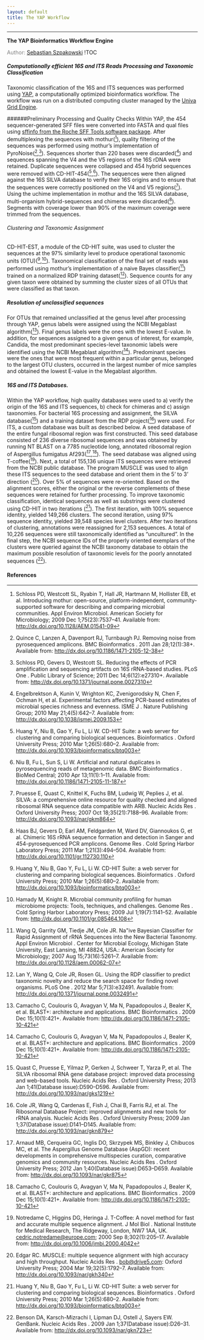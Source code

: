 ```yaml
---
layout: default
title: The YAP Workflow
---
```

---
**The YAP Bioinformatics Workflow Engine**

<span style="color:gray;">Author: [Sebastian Szpakowski][shpakoo]</span>
!TOC

##### Computationally efficient 16S and ITS Reads Processing and Taxonomic Classification

Taxonomic classification of the 16S and ITS sequences was performed using [YAP][YAP], a computationally optimized bioinformatics workflow.  The workflow was run on a distributed computing cluster managed by the [Univa Grid Engine][Univa].

######Preliminary Processing and Quality Checks
Within YAP, the 454 sequencer-generated SFF files were converted into FASTA and qual files using [sffinfo from the Roche SFF Tools software package][sffinfo]. After demultiplexing the sequences with mothur([^1]), quality filtering of the sequences was performed using mothur’s implementation of PyroNoise([^2],[^3]). Sequences shorter than 220 bases were discarded([^4]) and sequences spanning the V4 and the V5 regions of the 16S rDNA were retained. Duplicate sequences were collapsed and 454 hybrid sequences were removed with CD-HIT-454([^5a],[^6]). The sequences were then aligned against the 16S SILVA database to verify their 16S origins and to ensure that the sequences were correctly positioned on the V4 and V5 regions([^7]). Using the uchime implementation in mothur and the 16S SILVA database, multi-organism hybrid-sequences and chimeras were discarded([^8]). Segments with coverage lower than 90% of the maximum coverage were trimmed from the sequences.

###### Clustering and Taxonomic Assignment
CD-HIT-EST, a module of the CD-HIT suite, was used to cluster the sequences at the 97% similarity level to produce operational taxonomic units (OTU)([^5b],[^9]). Taxonomical classification of the final set of reads was performed using mothur’s implementation of a naive Bayes classifier([^10]) trained on a normalized RDP training dataset([^11]). Sequence counts for any given taxon were obtained by summing the cluster sizes of all OTUs that were classified as that taxon.

##### Resolution of unclassified sequences
For OTUs that remained unclassified at the genus level after processing through YAP, genus labels were assigned using the NCBI Megablast algorithm([^12a]). Final genus labels were the ones with the lowest E-value. In addition, for sequences assigned to a given genus of interest, for example, Candida, the most predominant species-level taxonomic labels were identified using the NCBI Megablast algorithm([^12b]). Predominant species were the ones that were most frequent within a particular genus, belonged to the largest OTU clusters, occurred in the largest number of mice samples and obtained the lowest E-value in the Megablast algorithm.

##### 16S and ITS Databases.  

Within the YAP workflow, high quality databases were used to a) verify the origin of the 16S and ITS sequences, b) check for chimeras and c) assign taxonomies. For bacterial 16S processing and assignment, the SILVA database([^13]) and a training dataset from the RDP project([^14]) were used. For ITS, a custom database was built as described below. A seed database of the entire fungal ribosomal region was first constructed. This seed database consisted of 236 diverse ribosomal sequences and was obtained by running NT BLAST on a 7785 nucleotide long, annotated ribosomal region of Aspergillus fumigatus Af293([^15],[^12c]). The seed database was aligned using T-coffee([^16]). Next, a total of 155,136 unique ITS sequences were retrieved from the NCBI public database. The program MUSCLE was used to align these ITS sequences to the seed database and orient them in the 5’ to 3’ direction ([^17]). Over 5% of sequences were re-oriented. Based on the alignment scores, either the original or the reverse complements of these sequences were retained for further processing. To improve taxonomic classification, identical sequences as well as substrings were clustered using CD-HIT in two iterations ([^5c]). The first iteration, with 100% sequence identity, yielded 149,266 clusters. The second iteration, using 97% sequence identity, yielded 39,548 species level clusters. After two iterations of clustering, annotations were reassigned for 2,153 sequences. A total of 10,226 sequences were still taxonomically identified as “uncultured”. In the final step, the NCBI sequence IDs of the properly oriented exemplars of the clusters were queried against the NCBI taxonomy database to obtain the maximum possible resolution of taxonomic levels for the poorly annotated sequences ([^18]).

<!--Websites-->
[shpakoo]: http://scholar.google.com/citations?user=iudoLVMAAAAJ "Sebastian Szpakowski"

[YAP]: https://github.com/shpakoo/YAP "Szpakowski S. YAP: A Computationally Efficient Workflow for Taxonomic Analyses of Bacterial 16S and Fungal ITS Sequences . GitHub; 2013."

[Univa]: http://www.univa.com/products/grid-engine "Univa Products: Grid Engine Software for Workload Scheduling and Management."

[sffinfo]: goo.gl/SHvf6e "sffinfo command from the Roche SFF Tools software package"

[mothur]: http://www.mothur.org/ "mothur: open-source, platform-independent,community-supported software for describing and comparing microbial communities."

[CD-HIT-454]:http://weizhong-lab.ucsd.edu/cd-hit/


#### References
[^1]: Schloss PD, Westcott SL, Ryabin T, Hall JR, Hartmann M, Hollister EB, et al. Introducing mothur: open-source, platform-independent, community-supported software for describing and comparing microbial communities. Appl Environ Microbiol. American Society for Microbiology; 2009 Dec 1;75(23):7537–41. Available from: http://dx.doi.org/10.1128/AEM.01541-09

[^2]: Quince C, Lanzen A, Davenport RJ, Turnbaugh PJ. Removing noise from pyrosequenced amplicons. BMC Bioinformatics . 2011 Jan 28;12(1):38+. Available from: http://dx.doi.org/10.1186/1471-2105-12-38

[^3]: Schloss PD, Gevers D, Westcott SL. Reducing the effects of PCR amplification and sequencing artifacts on 16S rRNA-based studies. PLoS One . Public Library of Science; 2011 Dec 14;6(12):e27310+. Available from: http://dx.doi.org/10.1371/journal.pone.0027310
[^4]: Engelbrektson A, Kunin V, Wrighton KC, Zvenigorodsky N, Chen F, Ochman H, et al. Experimental factors affecting PCR-based estimates of microbial species richness and evenness. ISME J . Nature Publishing Group; 2010 May 21;4(5):642–7. Available from: http://dx.doi.org/10.1038/ismej.2009.153
[^5a]: Huang Y, Niu B, Gao Y, Fu L, Li W. CD-HIT Suite: a web server for clustering and comparing biological sequences. Bioinformatics . Oxford University Press; 2010 Mar 1;26(5):680–2. Available from: http://dx.doi.org/10.1093/bioinformatics/btq003
[^5b]: Huang Y, Niu B, Gao Y, Fu L, Li W. CD-HIT Suite: a web server for clustering and comparing biological sequences. Bioinformatics . Oxford University Press; 2010 Mar 1;26(5):680–2. Available from: http://dx.doi.org/10.1093/bioinformatics/btq003
[^5c]: Huang Y, Niu B, Gao Y, Fu L, Li W. CD-HIT Suite: a web server for clustering and comparing biological sequences. Bioinformatics . Oxford University Press; 2010 Mar 1;26(5):680–2. Available from: http://dx.doi.org/10.1093/bioinformatics/btq003
[^6]: Niu B, Fu L, Sun S, Li W. Artificial and natural duplicates in pyrosequencing reads of metagenomic data. BMC Bioinformatics . BioMed Central; 2010 Apr 13;11(1):1–11. Available from: http://dx.doi.org/10.1186/1471-2105-11-187
[^7]: Pruesse E, Quast C, Knittel K, Fuchs BM, Ludwig W, Peplies J, et al. SILVA: a comprehensive online resource for quality checked and aligned ribosomal RNA sequence data compatible with ARB. Nucleic Acids Res . Oxford University Press; 2007 Oct 18;35(21):7188–96. Available from: http://dx.doi.org/10.1093/nar/gkm864
[^8]: Haas BJ, Gevers D, Earl AM, Feldgarden M, Ward DV, Giannoukos G, et al. Chimeric 16S rRNA sequence formation and detection in Sanger and 454-pyrosequenced PCR amplicons. Genome Res . Cold Spring Harbor Laboratory Press; 2011 Mar 1;21(3):494–504. Available from: http://dx.doi.org/10.1101/gr.112730.110
[^9]: Hamady M, Knight R. Microbial community profiling for human microbiome projects: Tools, techniques, and challenges. Genome Res . Cold Spring Harbor Laboratory Press; 2009 Jul 1;19(7):1141–52. Available from: http://dx.doi.org/10.1101/gr.085464.108
[^10]: Wang Q, Garrity GM, Tiedje JM, Cole JR. Na"ive Bayesian Classifier for Rapid Assignment of rRNA Sequences into the New Bacterial Taxonomy. Appl Environ Microbiol . Center for Microbial Ecology, Michigan State University, East Lansing, MI 48824, USA.: American Society for Microbiology; 2007 Aug 15;73(16):5261–7. Available from: http://dx.doi.org/10.1128/aem.00062-07
[^11]: Lan Y, Wang Q, Cole JR, Rosen GL. Using the RDP classifier to predict taxonomic novelty and reduce the search space for finding novel organisms. PLoS One . 2012 Mar 5;7(3):e32491. Available from: http://dx.doi.org/10.1371/journal.pone.0032491
[^12a]: Camacho C, Coulouris G, Avagyan V, Ma N, Papadopoulos J, Bealer K, et al. BLAST+: architecture and applications. BMC Bioinformatics . 2009 Dec 15;10(1):421+. Available from: http://dx.doi.org/10.1186/1471-2105-10-421
[^12b]: Camacho C, Coulouris G, Avagyan V, Ma N, Papadopoulos J, Bealer K, et al. BLAST+: architecture and applications. BMC Bioinformatics . 2009 Dec 15;10(1):421+. Available from: http://dx.doi.org/10.1186/1471-2105-10-421
[^12c]: Camacho C, Coulouris G, Avagyan V, Ma N, Papadopoulos J, Bealer K, et al. BLAST+: architecture and applications. BMC Bioinformatics . 2009 Dec 15;10(1):421+. Available from: http://dx.doi.org/10.1186/1471-2105-10-421
[^13]: Quast C, Pruesse E, Yilmaz P, Gerken J, Schweer T, Yarza P, et al. The SILVA ribosomal RNA gene database project: improved data processing and web-based tools. Nucleic Acids Res . Oxford University Press; 2013 Jan 1;41(Database issue):D590–D596. Available from: http://dx.doi.org/10.1093/nar/gks1219
[^14]: Cole JR, Wang Q, Cardenas E, Fish J, Chai B, Farris RJ, et al. The Ribosomal Database Project: improved alignments and new tools for rRNA analysis. Nucleic Acids Res . Oxford University Press; 2009 Jan 1;37(Database issue):D141–D145. Available from: http://dx.doi.org/10.1093/nar/gkn879
[^15]: Arnaud MB, Cerqueira GC, Inglis DO, Skrzypek MS, Binkley J, Chibucos MC, et al. The Aspergillus Genome Database (AspGD): recent developments in comprehensive multispecies curation, comparative genomics and community resources. Nucleic Acids Res . Oxford University Press; 2012 Jan 1;40(Database issue):D653–D659. Available from: http://dx.doi.org/10.1093/nar/gkr875
[^16]: Notredame C, Higgins DG, Heringa J. T-Coffee: A novel method for fast and accurate multiple sequence alignment. J Mol Biol . National Institute for Medical Research, The Ridgeway, London, NW7 1AA, UK. cedric.notredame@europe.com; 2000 Sep 8;302(1):205–17. Available from: http://dx.doi.org/10.1006/jmbi.2000.4042
[^17]: Edgar RC. MUSCLE: multiple sequence alignment with high accuracy and high throughput. Nucleic Acids Res . bob@drive5.com: Oxford University Press; 2004 Mar 19;32(5):1792–7. Available from: http://dx.doi.org/10.1093/nar/gkh340
[^18]: Benson DA, Karsch-Mizrachi I, Lipman DJ, Ostell J, Sayers EW. GenBank. Nucleic Acids Res . 2009 Jan 1;37(Database issue):D26–31. Available from: http://dx.doi.org/10.1093/nar/gkn723
